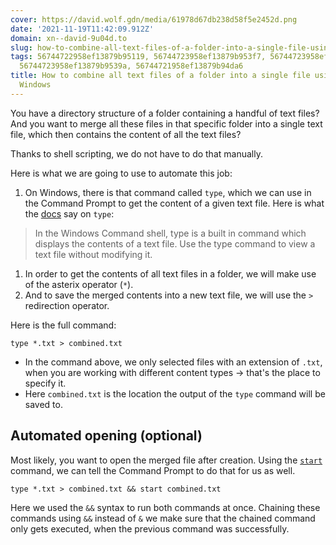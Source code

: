 ```yaml
---
cover: https://david.wolf.gdn/media/61978d67db238d58f5e2452d.png
date: '2021-11-19T11:42:09.912Z'
domain: xn--david-9u04d.to
slug: how-to-combine-all-text-files-of-a-folder-into-a-single-file-using-bash-on-windows
tags: 56744722958ef13879b95119, 56744723958ef13879b953f7, 56744723958ef13879b9535d,
  56744723958ef13879b9539a, 56744721958ef13879b94da6
title: How to combine all text files of a folder into a single file using Bash on
  Windows
---
```


You have a directory structure of a folder containing a handful of text files? And you want to merge all these files in that specific folder into a single text file, which then contains the content of all the text files?


Thanks to shell scripting, we do not have to do that manually. 


Here is what we are going to use to automate this job: 


1. On Windows, there is that command called `type`, which we can use in the Command Prompt to get the content of a given text file.
Here is what the [docs](https://docs.microsoft.com/en-us/windows-server/administration/windows-commands/type) say on `type`:



> 
> In the Windows Command shell, type is a built in command which displays the contents of a text file. Use the type command to view a text file without modifying it.
> 
> 
> 


1. In order to get the contents of all text files in a folder, we will make use of the asterix operator (`*`).
2. And to save the merged contents into a new text file, we will use the `>` redirection operator.


Here is the full command:



```
type *.txt > combined.txt

```

* In the command above, we only selected files with an extension of `.txt`, when you are working with different content types → that's the place to specify it.
* Here `combined.txt` is the location the output of the `type` command will be saved to.


Automated opening (optional)
----------------------------


Most likely, you want to open the merged file after creation. Using the [`start`](https://docs.microsoft.com/en-us/windows-server/administration/windows-commands/start) command, we can tell the Command Prompt to do that for us as well.



```
type *.txt > combined.txt && start combined.txt

```

Here we used the `&&` syntax to run both commands at once. Chaining these commands using `&&` instead of `&` we make sure that the chained command only gets executed, when the previous command was successfully.


